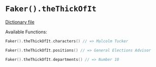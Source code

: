 # `Faker().theThickOfIt`

[Dictionary file](../core/src/main/resources/locales/en/the_thick_of_it.yml)

Available Functions:  
```kotlin
Faker().theThickOfIt.characters() // => Malcolm Tucker

Faker().theThickOfIt.positions() // => General Elections Advisor

Faker().theThickOfIt.departments() // => Number 10
```
